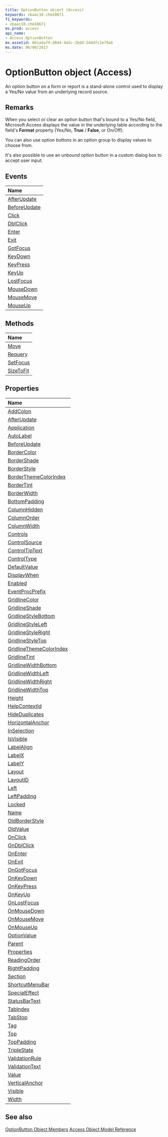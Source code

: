 ```yaml
---
title: OptionButton object (Access)
keywords: vbaac10.chm10671
f1_keywords:
- vbaac10.chm10671
ms.prod: access
api_name:
- Access.OptionButton
ms.assetid: 661ada74-d044-4a5c-2bdd-2dddfc2e79ab
ms.date: 06/08/2017
---
```



# OptionButton object (Access)

An option button on a form or report is a stand-alone control used to display a Yes/No value from an underlying record source.


## Remarks

When you select or clear an option button that's bound to a Yes/No field, Microsoft Access displays the value in the underlying table according to the field's  **Format** property (Yes/No, **True** / **False**, or On/Off).

You can also use option buttons in an option group to display values to choose from.

It's also possible to use an unbound option button in a custom dialog box to accept user input.


## Events



|Name|
|:-----|
|[AfterUpdate](Access.OptionButton.AfterUpdate(even).md)|
|[BeforeUpdate](Access.OptionButton.BeforeUpdate(even).md)|
|[Click](Access.OptionButton.Click.md)|
|[DblClick](Access.OptionButton.DblClick.md)|
|[Enter](Access.OptionButton.Enter.md)|
|[Exit](Access.OptionButton.Exit.md)|
|[GotFocus](Access.OptionButton.GotFocus.md)|
|[KeyDown](Access.OptionButton.KeyDown.md)|
|[KeyPress](Access.OptionButton.KeyPress.md)|
|[KeyUp](Access.OptionButton.KeyUp.md)|
|[LostFocus](Access.OptionButton.LostFocus.md)|
|[MouseDown](Access.OptionButton.MouseDown.md)|
|[MouseMove](Access.OptionButton.MouseMove.md)|
|[MouseUp](Access.OptionButton.MouseUp.md)|

## Methods



|Name|
|:-----|
|[Move](Access.OptionButton.Move.md)|
|[Requery](Access.OptionButton.Requery.md)|
|[SetFocus](Access.OptionButton.SetFocus.md)|
|[SizeToFit](Access.OptionButton.SizeToFit.md)|

## Properties



|Name|
|:-----|
|[AddColon](Access.OptionButton.AddColon.md)|
|[AfterUpdate](Access.OptionButton.AfterUpdate(property).md)|
|[Application](Access.OptionButton.Application.md)|
|[AutoLabel](Access.OptionButton.AutoLabel.md)|
|[BeforeUpdate](Access.OptionButton.BeforeUpdate(property).md)|
|[BorderColor](Access.OptionButton.BorderColor.md)|
|[BorderShade](Access.OptionButton.BorderShade.md)|
|[BorderStyle](Access.OptionButton.BorderStyle.md)|
|[BorderThemeColorIndex](Access.OptionButton.BorderThemeColorIndex.md)|
|[BorderTint](Access.OptionButton.BorderTint.md)|
|[BorderWidth](Access.OptionButton.BorderWidth.md)|
|[BottomPadding](Access.OptionButton.BottomPadding.md)|
|[ColumnHidden](Access.OptionButton.ColumnHidden.md)|
|[ColumnOrder](Access.OptionButton.ColumnOrder.md)|
|[ColumnWidth](Access.OptionButton.ColumnWidth.md)|
|[Controls](Access.OptionButton.Controls.md)|
|[ControlSource](Access.OptionButton.ControlSource.md)|
|[ControlTipText](Access.OptionButton.ControlTipText.md)|
|[ControlType](Access.OptionButton.ControlType.md)|
|[DefaultValue](Access.OptionButton.DefaultValue.md)|
|[DisplayWhen](Access.OptionButton.DisplayWhen.md)|
|[Enabled](Access.OptionButton.Enabled.md)|
|[EventProcPrefix](Access.OptionButton.EventProcPrefix.md)|
|[GridlineColor](Access.OptionButton.GridlineColor.md)|
|[GridlineShade](Access.OptionButton.GridlineShade.md)|
|[GridlineStyleBottom](Access.OptionButton.GridlineStyleBottom.md)|
|[GridlineStyleLeft](Access.OptionButton.GridlineStyleLeft.md)|
|[GridlineStyleRight](Access.OptionButton.GridlineStyleRight.md)|
|[GridlineStyleTop](Access.OptionButton.GridlineStyleTop.md)|
|[GridlineThemeColorIndex](Access.OptionButton.GridlineThemeColorIndex.md)|
|[GridlineTint](Access.OptionButton.GridlineTint.md)|
|[GridlineWidthBottom](Access.OptionButton.GridlineWidthBottom.md)|
|[GridlineWidthLeft](Access.OptionButton.GridlineWidthLeft.md)|
|[GridlineWidthRight](Access.OptionButton.GridlineWidthRight.md)|
|[GridlineWidthTop](Access.OptionButton.GridlineWidthTop.md)|
|[Height](Access.OptionButton.Height.md)|
|[HelpContextId](Access.OptionButton.HelpContextId.md)|
|[HideDuplicates](Access.OptionButton.HideDuplicates.md)|
|[HorizontalAnchor](Access.OptionButton.HorizontalAnchor.md)|
|[InSelection](Access.OptionButton.InSelection.md)|
|[IsVisible](Access.OptionButton.IsVisible.md)|
|[LabelAlign](Access.OptionButton.LabelAlign.md)|
|[LabelX](Access.OptionButton.LabelX.md)|
|[LabelY](Access.OptionButton.LabelY.md)|
|[Layout](Access.OptionButton.Layout.md)|
|[LayoutID](Access.OptionButton.LayoutID.md)|
|[Left](Access.OptionButton.Left.md)|
|[LeftPadding](Access.OptionButton.LeftPadding.md)|
|[Locked](Access.OptionButton.Locked.md)|
|[Name](Access.OptionButton.Name.md)|
|[OldBorderStyle](Access.OptionButton.OldBorderStyle.md)|
|[OldValue](Access.OptionButton.OldValue.md)|
|[OnClick](Access.OptionButton.OnClick.md)|
|[OnDblClick](Access.OptionButton.OnDblClick.md)|
|[OnEnter](Access.OptionButton.OnEnter.md)|
|[OnExit](Access.OptionButton.OnExit.md)|
|[OnGotFocus](Access.OptionButton.OnGotFocus.md)|
|[OnKeyDown](Access.OptionButton.OnKeyDown.md)|
|[OnKeyPress](Access.OptionButton.OnKeyPress.md)|
|[OnKeyUp](Access.OptionButton.OnKeyUp.md)|
|[OnLostFocus](Access.OptionButton.OnLostFocus.md)|
|[OnMouseDown](Access.OptionButton.OnMouseDown.md)|
|[OnMouseMove](Access.OptionButton.OnMouseMove.md)|
|[OnMouseUp](Access.OptionButton.OnMouseUp.md)|
|[OptionValue](Access.OptionButton.OptionValue.md)|
|[Parent](Access.OptionButton.Parent.md)|
|[Properties](Access.OptionButton.Properties.md)|
|[ReadingOrder](Access.OptionButton.ReadingOrder.md)|
|[RightPadding](Access.OptionButton.RightPadding.md)|
|[Section](Access.OptionButton.Section.md)|
|[ShortcutMenuBar](Access.OptionButton.ShortcutMenuBar.md)|
|[SpecialEffect](Access.OptionButton.SpecialEffect.md)|
|[StatusBarText](Access.OptionButton.StatusBarText.md)|
|[TabIndex](Access.OptionButton.TabIndex.md)|
|[TabStop](Access.OptionButton.TabStop.md)|
|[Tag](Access.OptionButton.Tag.md)|
|[Top](Access.OptionButton.Top.md)|
|[TopPadding](Access.OptionButton.TopPadding.md)|
|[TripleState](Access.OptionButton.TripleState.md)|
|[ValidationRule](Access.OptionButton.ValidationRule.md)|
|[ValidationText](Access.OptionButton.ValidationText.md)|
|[Value](Access.OptionButton.Value.md)|
|[VerticalAnchor](Access.OptionButton.VerticalAnchor.md)|
|[Visible](Access.OptionButton.Visible.md)|
|[Width](Access.OptionButton.Width.md)|

## See also


[OptionButton Object Members](overview/Access.md)
[Access Object Model Reference](overview/Access/object-model.md)
